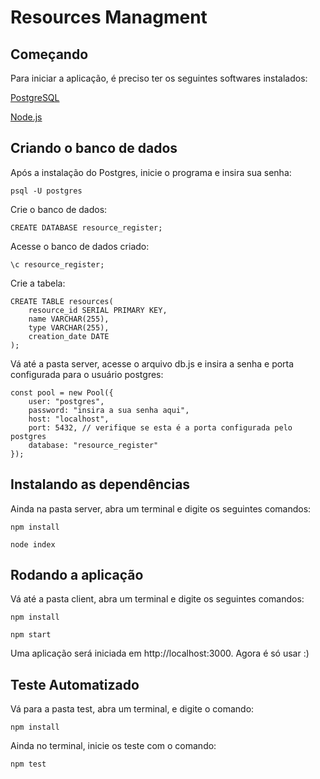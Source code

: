 #  Resources Managment

##  Começando

Para iniciar a aplicação, é preciso ter os seguintes softwares instalados:

[PostgreSQL](https://www.postgresqltutorial.com/install-postgresql/)

[Node.js](https://docs.npmjs.com/downloading-and-installing-node-js-and-npm)

##  Criando o banco de dados

Após a instalação do Postgres, inicie o programa e insira sua senha:

```
psql -U postgres
```

Crie o banco de dados:

```
CREATE DATABASE resource_register;
```

Acesse o banco de dados criado: 

```
\c resource_register;
```

Crie a tabela: 

```
CREATE TABLE resources(
    resource_id SERIAL PRIMARY KEY,
    name VARCHAR(255),
    type VARCHAR(255),
    creation_date DATE
);
```

Vá até a pasta server, acesse o arquivo db.js e insira a senha e porta configurada para o usuário postgres:

```
const pool = new Pool({
    user: "postgres",
    password: "insira a sua senha aqui",
    host: "localhost",
    port: 5432, // verifique se esta é a porta configurada pelo postgres
    database: "resource_register"
});
```

## Instalando as dependências

Ainda na pasta server, abra um terminal e digite os seguintes comandos:

```
npm install
```
```
node index
```

## Rodando a aplicação

Vá até a pasta client, abra um terminal e digite os seguintes comandos: 

```
npm install
```

```
npm start
``` 

Uma aplicação será iniciada em http://localhost:3000. Agora é só usar :)

## Teste Automatizado

Vá para a pasta test, abra um terminal, e digite o comando: 

```
npm install
```

Ainda no terminal, inicie os teste com o comando:

```
npm test
```







